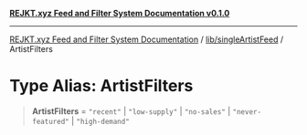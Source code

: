 [**REJKT.xyz Feed and Filter System Documentation v0.1.0**](../../../README.md)

***

[REJKT.xyz Feed and Filter System Documentation](../../../modules.md) / [lib/singleArtistFeed](../README.md) / ArtistFilters

# Type Alias: ArtistFilters

> **ArtistFilters** = `"recent"` \| `"low-supply"` \| `"no-sales"` \| `"never-featured"` \| `"high-demand"`
